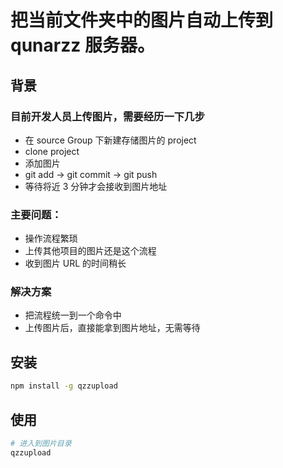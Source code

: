 # 把当前文件夹中的图片自动上传到 qunarzz 服务器。

## 背景

### 目前开发人员上传图片，需要经历一下几步

* 在 source Group 下新建存储图片的 project
* clone project
* 添加图片
* git add -> git commit -> git push
* 等待将近 3 分钟才会接收到图片地址

### 主要问题：

* 操作流程繁琐
* 上传其他项目的图片还是这个流程
* 收到图片 URL 的时间稍长

### 解决方案

* 把流程统一到一个命令中
* 上传图片后，直接能拿到图片地址，无需等待

## 安装

```bash
npm install -g qzzupload
```

## 使用

```bash
# 进入到图片目录
qzzupload
```